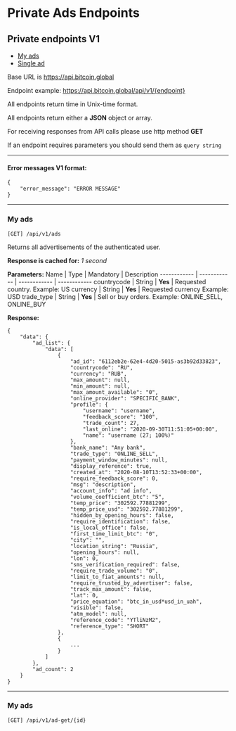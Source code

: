 # Private Ads Endpoints

## Private endpoints V1

* [My ads](#my-ads)
* [Single ad](#my-ads)
    
Base URL is https://api.bitcoin.global

Endpoint example: https://api.bitcoin.global/api/v1/{endpoint}

All endpoints return time in Unix-time format.

All endpoints return either a __JSON__ object or array.

For receiving responses from API calls please use http method __GET__

If an endpoint requires parameters you should send them as `query string`

___
#### Error messages V1 format:

```json5
{
    "error_message": "ERROR MESSAGE"
}
```
___
### My ads

```
[GET] /api/v1/ads
```
Returns all advertisements of the authenticated user.

**Response is cached for:**
_1 second_

**Parameters:**
Name | Type | Mandatory | Description
------------ | ------------ | ------------ | ------------
countrycode | String | **Yes** | Requested country. Example: US
currency | String | **Yes** | Requested currency Example: USD
trade_type | String | **Yes** | Sell or buy orders. Example: ONLINE_SELL, ONLINE_BUY

**Response:**
```json5
{
    "data": {
        "ad_list": {
            "data": [
                {
                    "ad_id": "6112eb2e-62e4-4d20-5015-as3b92d33823",
                    "countrycode": "RU",
                    "currency": "RUB",
                    "max_amount": null,
                    "min_amount": null,
                    "max_amount_available": "0",
                    "online_provider": "SPECIFIC_BANK",
                    "profile": {
                        "username": "username",
                        "feedback_score": "100",
                        "trade_count": 27,
                        "last_online": "2020-09-30T11:51:05+00:00",
                        "name": "username (27; 100%)"
                    },
                    "bank_name": "Any bank",
                    "trade_type": "ONLINE_SELL",
                    "payment_window_minutes": null,
                    "display_reference": true,
                    "created_at": "2020-08-10T13:52:33+00:00",
                    "require_feedback_score": 0,
                    "msg": "description",
                    "account_info": "ad info",
                    "volume_coefficient_btc": "5",
                    "temp_price": "302592.77881299",
                    "temp_price_usd": "302592.77881299",
                    "hidden_by_opening_hours": false,
                    "require_identification": false,
                    "is_local_office": false,
                    "first_time_limit_btc": "0",
                    "city": "",
                    "location_string": "Russia",
                    "opening_hours": null,
                    "lon": 0,
                    "sms_verification_required": false,
                    "require_trade_volume": "0",
                    "limit_to_fiat_amounts": null,
                    "require_trusted_by_advertiser": false,
                    "track_max_amount": false,
                    "lat": 0,
                    "price_equation": "btc_in_usd*usd_in_uah",
                    "visible": false,
                    "atm_model": null,
                    "reference_code": "YTliNzM2",
                    "reference_type": "SHORT"
                },
                {
                    ...
                }
            ]
        },
        "ad_count": 2
    }
}
```
___
### My ads

```
[GET] /api/v1/ad-get/{id}
```